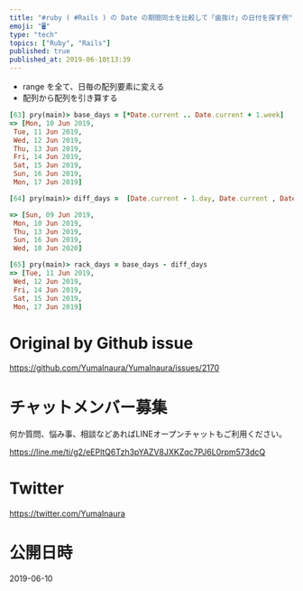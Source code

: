 ```yaml
---
title: "#ruby ( #Rails ) の Date の期間同士を比較して「歯抜け」の日付を探す例"
emoji: "🖥"
type: "tech"
topics: ["Ruby", "Rails"]
published: true
published_at: 2019-06-10t13:39
---
```


-  range を全て、日毎の配列要素に変える
- 配列から配列を引き算する

```rb
[63] pry(main)> base_days = [*Date.current .. Date.current + 1.week]
=> [Mon, 10 Jun 2019,
 Tue, 11 Jun 2019,
 Wed, 12 Jun 2019,
 Thu, 13 Jun 2019,
 Fri, 14 Jun 2019,
 Sat, 15 Jun 2019,
 Sun, 16 Jun 2019,
 Mon, 17 Jun 2019]

[64] pry(main)> diff_days =  [Date.current - 1.day, Date.current , Date.current + 3.days , Date.current + 6.days, Date.current + 1.year]

=> [Sun, 09 Jun 2019,
 Mon, 10 Jun 2019,
 Thu, 13 Jun 2019,
 Sun, 16 Jun 2019,
 Wed, 10 Jun 2020]

[65] pry(main)> rack_days = base_days - diff_days
=> [Tue, 11 Jun 2019,
 Wed, 12 Jun 2019,
 Fri, 14 Jun 2019,
 Sat, 15 Jun 2019,
 Mon, 17 Jun 2019]

```

# Original by Github issue

https://github.com/YumaInaura/YumaInaura/issues/2170








<!-- Update From Qiita API -->

# チャットメンバー募集


何か質問、悩み事、相談などあればLINEオープンチャットもご利用ください。

https://line.me/ti/g2/eEPltQ6Tzh3pYAZV8JXKZqc7PJ6L0rpm573dcQ





# Twitter


https://twitter.com/YumaInaura


<!-- Update From Qiita API -->



# 公開日時

2019-06-10
